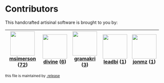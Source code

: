 # Contributors

This handcrafted artisinal software is brought to you by:

| <img height="80" src="https://avatars.githubusercontent.com/u/261635?v=4"><br><a href="https://github.com/msimerson">msimerson</a> (<a href="https://github.com/haraka/haraka-plugin-limit/commits?author=msimerson">72</a>) | <img height="80" src="https://avatars.githubusercontent.com/u/48183131?v=4"><br><a href="https://github.com/divine">divine</a> (<a href="https://github.com/haraka/haraka-plugin-limit/commits?author=divine">6</a>) | <img height="80" src="https://avatars.githubusercontent.com/u/82041?v=4"><br><a href="https://github.com/gramakri">gramakri</a> (<a href="https://github.com/haraka/haraka-plugin-limit/commits?author=gramakri">3</a>) | <img height="80" src="https://avatars.githubusercontent.com/u/28440072?v=4"><br><a href="https://github.com/leadbi">leadbi</a> (<a href="https://github.com/haraka/haraka-plugin-limit/commits?author=leadbi">1</a>) | <img height="80" src="https://avatars.githubusercontent.com/u/1105174?v=4"><br><a href="https://github.com/jonmz">jonmz</a> (<a href="https://github.com/haraka/haraka-plugin-limit/commits?author=jonmz">1</a>) |
| :--------------------------------------------------------------------------------------------------------------------------------------------------------------------------------------------------------------------------: | :------------------------------------------------------------------------------------------------------------------------------------------------------------------------------------------------------------------: | :---------------------------------------------------------------------------------------------------------------------------------------------------------------------------------------------------------------------: | :------------------------------------------------------------------------------------------------------------------------------------------------------------------------------------------------------------------: | :--------------------------------------------------------------------------------------------------------------------------------------------------------------------------------------------------------------: |

<sub>this file is maintained by [.release](https://github.com/msimerson/.release)</sub>
